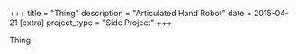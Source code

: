 +++
title = "Thing"
description = "Articulated Hand Robot"
date = 2015-04-21
[extra]
project_type = "Side Project"
+++

Thing
